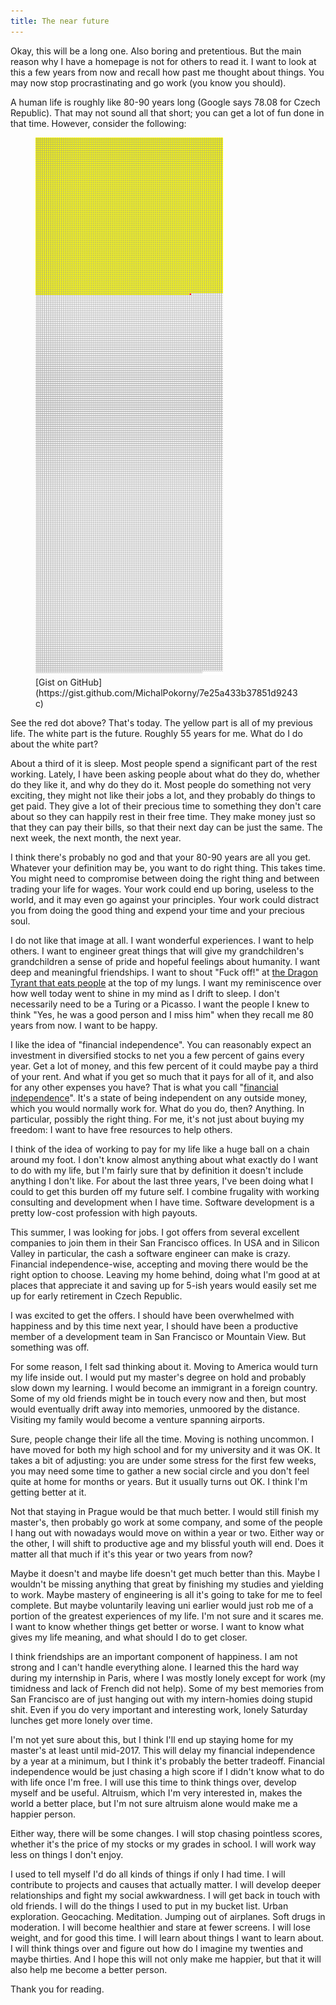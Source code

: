 ```yaml
---
title: The near future
---
```


Okay, this will be a long one. Also boring and pretentious.
But the main reason why I have a homepage is not for others to read it. I want
to look at this a few years from now and recall how past me thought about
things. You may now stop procrastinating and go work (you know you should).

A human life is roughly like 80-90 years long (Google says 78.08 for Czech
Republic). That may not sound all that short; you can get a lot of fun done
in that time. However, consider the following:

<figure>
<img src="/static/2015-12-14-advent.png">
<div>
[Gist on GitHub](https://gist.github.com/MichalPokorny/7e25a433b37851d9243c)
</div>
</figure>

See the red dot above? That's today. The yellow part is all of my previous life.
The white part is the future. Roughly 55 years for me. What do I do about
the white part?

About a third of it is sleep. Most people spend a significant part of the rest
working. Lately, I have been asking people about what do they do, whether do
they like it, and why do they do it. Most people do something not very exciting,
they might not like their jobs a lot, and they probably do things to get paid.
They give a lot of their precious time to something they don't care about so
they can happily rest in their free time. They make money just so that they
can pay their bills, so that their next day can be just the same. The next week,
the next month, the next year.

I think there's probably no god and that your 80-90 years are all you get.
Whatever your definition may be, you want to do right thing. This takes time.
You might need to compromise between doing the right thing and between trading
your life for wages. Your work could end up boring, useless to the world, and
it may even go against your principles. Your work could distract you from doing
the good thing and expend your time and your precious soul.

I do not like that image at all. I want wonderful experiences. I want to help
others. I want to engineer great things that will give my grandchildren's
grandchildren a sense of pride and hopeful feelings about humanity.
I want deep and meaningful friendships. I want to shout "Fuck off!" at
[the Dragon Tyrant that eats people](http://www.nickbostrom.com/fable/dragon.html)
at the top of my lungs. I want my reminiscence over how well today
went to shine in my mind as I drift to sleep. I don't necessarily need to be
a Turing or a Picasso. I want the people I knew to think "Yes, he was a good
person and I miss him" when they recall me 80 years from now.
I want to be happy.

I like the idea of "financial independence". You can reasonably expect an
investment in diversified stocks to net you a few percent of gains every year.
Get a lot of money, and this few percent of it could maybe pay a third of
your rent. And what if you get so much that it pays for all of it, and also
for any other expenses you have?
That is what you call "[financial
independence](https://www.reddit.com/r/financialindependence)". It's a state of being
independent on any outside money, which you would normally work for.
What do you do, then? Anything. In particular, possibly the right thing.
For me, it's not just about buying my freedom: I want to have free resources
to help others.

I think of the idea of working to pay for my life like a huge ball on a chain
around my foot. I don't know almost anything about what exactly do I want to do
with my life, but I'm fairly sure that by definition it doesn't include
anything I don't like. For about the last three years, I've been doing what
I could to get this burden off my future self. I combine frugality with working
consulting and development when I have time. Software development is a pretty
low-cost profession with high payouts.

This summer, I was looking for jobs. I got offers from several excellent
companies to join them in their San Francisco offices. In USA and in Silicon
Valley in particular, the cash a software engineer can make is crazy.
Financial independence-wise, accepting and moving there would be the right
option to choose. Leaving my home behind, doing what I'm good at at places
that appreciate it and saving up for 5-ish years would easily set me up
for early retirement in Czech Republic.

I was excited to get the offers. I should have been overwhelmed with happiness
and by this time next year, I should have been a productive member of
a development team in San Francisco or Mountain View. But something was off.

For some reason, I felt sad thinking about it.
Moving to America would turn my life inside out. I would put my master's
degree on hold and probably slow down my learning. I would become an immigrant
in a foreign country. Some of my old friends might be in touch every now and
then, but most would eventually drift away into memories, unmoored
by the distance. Visiting my family would become a venture spanning airports.

Sure, people change their life all the time. Moving is nothing uncommon.
I have moved for both my high school and for my university and it was OK.
It takes a bit of adjusting: you are under some stress for the first few weeks,
you may need some time to gather a new social circle and you don't feel quite
at home for months or years. But it usually turns out OK. I think I'm getting
better at it.

Not that staying in Prague would be that much better. I would still finish
my master's, then probably go work at some company, and some of the people
I hang out with nowadays would move on within a year or two. Either way or
the other, I will shift to productive age and my blissful youth will end.
Does it matter all that much if it's this year or two years from now?

Maybe it doesn't and maybe life doesn't get much better than this.
Maybe I wouldn't be missing anything that great by finishing my studies
and yielding to work. Maybe mastery of engineering is all it's going to
take for me to feel complete. But maybe voluntarily leaving uni earlier
would just rob me of a portion of the greatest experiences of my life.
I'm not sure and it scares me.
I want to know whether things get better or worse. I want to know what gives
my life meaning, and what should I do to get closer.

I think friendships are an important component of happiness. I am not strong
and I can't handle everything alone. I learned this the hard way during
my internship in Paris, where I was mostly lonely except for work (my timidness
and lack of French did not help). Some of my best memories from San Francisco
are of just hanging out with my intern-homies doing stupid shit. Even if you do
very important and interesting work, lonely Saturday lunches get more lonely
over time.

I'm not yet sure about this, but I think I'll end up staying home for my master's
at least until mid-2017. This will delay my financial independence
by a year at a minimum, but I think it's probably the better tradeoff.
Financial independence would be just chasing a high score if I didn't know what
to do with life once I'm free. I will use this time to think things over,
develop myself and be useful. Altruism, which I'm very interested in, makes
the world a better place, but I'm not sure altruism alone would make me
a happier person.

Either way, there will be some changes. I will stop chasing
pointless scores, whether it's the price of my stocks or my grades in school.
I will work way less on things I don't enjoy.

I used to tell myself I'd do all kinds of things if only I had time.
I will contribute to projects and causes that actually matter.
I will develop deeper relationships and fight my social awkwardness.
I will get back in touch with old friends.
I will do the things I used to put in my bucket list. Urban exploration.
Geocaching. Meditation. Jumping out of airplanes. Soft drugs in moderation.
I will become healthier and stare at fewer screens.
I will lose weight, and for good this time.
I will learn about things I want to learn about.
I will think things over and figure out how do I imagine my twenties and maybe
thirties.
And I hope this will not only make me happier, but that it will also help
me become a better person.

Thank you for reading.
